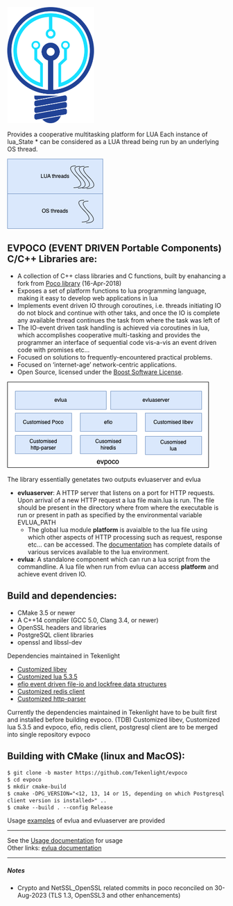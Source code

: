 <img src="doc/images/logotk.png" width="200"/>

Provides a cooperative multitasking platform for LUA
Each instance of lua_State * can be considered as a LUA thread being run by an underlying OS thread.

![alt text][thread]

EVPOCO (EVENT DRIVEN Portable Components) C/C++ Libraries are:
---------------------------------------------
- A collection of C++ class libraries and C functions, built by enahancing a fork from [Poco library](https://github.com/pocoproject/poco) (16-Apr-2018)
- Exposes a set of platform functions to lua programming language, making it easy to develop web applications in lua
- Implements event driven IO through coroutines, i.e. threads initiating IO do not block and continue with other taks, and once the IO is complete any available thread continues the task from where the task was left of
- The IO-event driven task handling is achieved via coroutines in lua, which accomplishes cooperative multi-tasking and provides the programmer an interface of sequential code vis-a-vis an event driven code with promises etc...
- Focused on solutions to frequently-encountered practical problems.
- Focused on ‘internet-age’ network-centric applications.
- Open Source, licensed under the [Boost Software License](https://spdx.org/licenses/BSL-1.0).

![alt text][overview]

The library essentially genetates two outputs evluaserver and evlua
- **evluaserver**: A HTTP server that listens on a port for HTTP requests. Upon arrival of a new HTTP request a lua file main.lua is run. The file should be present in the directory where from where the executable is run or present in path as specified by the environmental variable EVLUA_PATH
	- The global lua module **platform** is avaialble to the lua file using which other aspects of HTTP processing such as request, response etc... can be accessed. The [documentation](https://github.com/Tekenlight/evpoco/wiki) has complete datails of various services available to the lua environment.
- **evlua**: A standalone component which can run a lua script from the commandline. A lua file when run from evlua can access **platform** and achieve event driven IO.

Build and dependencies:
---------------------------------------------

- CMake 3.5 or newer
- A C++14 compiler (GCC 5.0, Clang 3.4, or newer)
- OpenSSL headers and libraries
- PostgreSQL client libraries  
- openssl and libssl-dev

Dependencies maintained in Tekenlight
- [Customized libev](https://github.com/Tekenlight/libev)
- [Customized lua 5.3.5](https://github.com/Tekenlight/lua)
- [efio event driven file-io and lockfree data structures](https://github.com/Tekenlight/efio)
- [Customized redis client](https://github.com/Tekenlight/hiredis)
- [Customized http-parser](https://github.com/Tekenlight/http-parser)

Currently the dependencies maintained in Tekenlight have to be built first and installed before building evpoco.
(TDB) Customized libev, Customized lua 5.3.5 and evpoco, efio, redis client, postgresql client  are to be merged into single repository evpoco 

Building with CMake (linux and MacOS):
-------
```
$ git clone -b master https://github.com/Tekenlight/evpoco  
$ cd evpoco  
$ mkdir cmake-build  
$ cmake -DPG_VERSION="<12, 13, 14 or 15, depending on which Postgresql client version is installed>" ..  
$ cmake --build . --config Release  
```

Usage [examples](https://github.com/Tekenlight/evpoco/tree/master/evluaserver/samples/LUA/src) of evlua and evluaserver are provided

----
See the [Usage documentation](https://github.com/Tekenlight/evpoco/wiki) for usage<br/>
Other links: [evlua documentation](https://github.com/Tekenlight/.github/wiki)

[overview]: doc/images/Overview.png "evpoco Overview"
[thread]: doc/images/lua_threads.png "Thread model"

----

##### Notes
* Crypto and NetSSL_OpenSSL related commits in poco reconciled on 30-Aug-2023 (TLS 1.3, OpenSSL3 and other enhancements)


